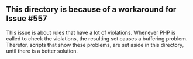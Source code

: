 ## This directory is because of a workaround for Issue #557 

This issue is about rules that have a lot of violations. Whenever PHP is called to check the violations, the resulting set causes a buffering problem. 
Therefor, scripts that show these problems, are set aside in this directory, until there is a better solution. 